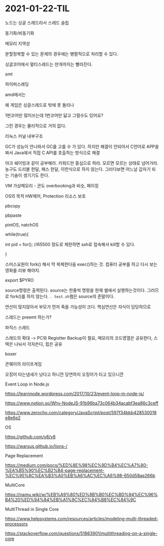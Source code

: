 # 2021-01-22-TIL

노드는 싱글 스레드라서 스레드 슬립

동기화/비동기화 

메모리 지역성

분할정복할 수 있는 문제의 경우에는 병렬적으로 처리할 수 있다.



싱글코어에서 멀티스레드는 만개까지는 빨라진다. 

smt

하이퍼스레딩

amd에서는

왜 게임은 싱글스레드로 밖에 못 돌리나

1번코어만 많이쓰는데 1번코어만 닳고 그럴수도 있어요?

그런 경우는 물리적으로 거의 없다.

리눅스 커널 내부구조

GC가 성능이 안나와서 GC를 고를 수 가 있다. 하지만 해결이 안되어서 C언어로 APP을 짜서 Java에서 직접 C API를 호출하는 방식으로 해결



야크 쉐이빙과 같이 공부해라. 키워드만 중심으로 하라. 모르면 모르는 상태로 넘어가라. 농구도 드리블 한달, 패스 한달, 이런식으로 하지 않는다. 그러다보면 어느날 갑자기 되는 기술이 생기기도 한다.



VM 가상메모리 - 콘도 overbooking과 비슷, 페이징



OS의 목적 HW제어, Protection 리소스 보호

pbcopy

pbpaste

pintOS, natchOS



while(true){

int pid = for(); //65500 정도로 제한하면 ssh로 접속해서 kill할 수 있다.

}



스미스요원이 fork() 해서 막 복제한다음 exec()하는 것. 컴퓨터 공부를 하고 다시 보는 영화를 리뷰 해야지.



export $PYRO

source명령은 출력된다. source는 한줄씩 명령을 현재 쉘에서 실행하는것이다. 그러므로 fork()를 하지 않는다. `. test.sh`쩜은 source의 준말이다.

연산이 많지않아서 부모가 먼저 죽을 가능성이 크다. 핵심연산은 자식이 담당하므로

스레드는 preemt 하는가? 



파직스 스레드

스레드의 확대 -> PC와 Registter Backup이 필요, 메모리의 코드영열은 공유한다, 스택은 나눠서 각자쓴다, 힙은 공유



boxer

콘웨이의 라이프게임

오징어 타는냄새가 났다고 하니깐 당연하지 오징어가 타고 있으니깐



Event Loop in Node.js

https://learnnode.wordpress.com/2017/10/23/event-loop-in-node-js/

https://www.notion.so/Why-NodeJS-91b96ba73c064b34acabf3ea86c3ceff

https://www.zerocho.com/category/JavaScript/post/597f34bbb428530018e8e6e2

OS

https://github.com/v8/v8

https://warsus.github.io/lions-/

Page Replacement

https://medium.com/pocs/%ED%8E%98%EC%9D%B4%EC%A7%80-%EA%B5%90%EC%B2%B4-page-replacement-%EC%95%8C%EA%B3%A0%EB%A6%AC%EC%A6%98-650d58ae266b





MultiCore

https://namu.wiki/w/%EB%A9%80%ED%8B%B0%EC%BD%94%EC%96%B4%20%ED%94%84%EB%A1%9C%EC%84%B8%EC%84%9C

MultiThread in Single Core

https://www.helpsystems.com/resources/articles/modeling-multi-threaded-processors

https://stackoverflow.com/questions/51863901/multithreading-on-a-single-core